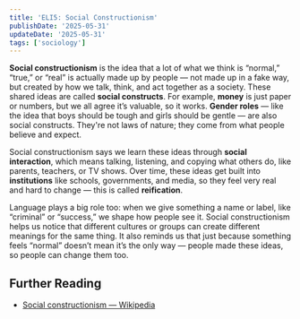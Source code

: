 ```yaml
---
title: 'ELI5: Social Constructionism'
publishDate: '2025-05-31'
updateDate: '2025-05-31'
tags: ['sociology']
---
```


**Social constructionism** is the idea that a lot of what we think is “normal,” “true,” or “real” is actually made up by people — not made up in a fake way, but created by how we talk, think, and act together as a society. These shared ideas are called **social constructs**. For example, **money** is just paper or numbers, but we all agree it’s valuable, so it works. **Gender roles** — like the idea that boys should be tough and girls should be gentle — are also social constructs. They're not laws of nature; they come from what people believe and expect.

Social constructionism says we learn these ideas through **social interaction**, which means talking, listening, and copying what others do, like parents, teachers, or TV shows. Over time, these ideas get built into **institutions** like schools, governments, and media, so they feel very real and hard to change — this is called **reification**.

Language plays a big role too: when we give something a name or label, like “criminal” or “success,” we shape how people see it. Social constructionism helps us notice that different cultures or groups can create different meanings for the same thing. It also reminds us that just because something feels “normal” doesn’t mean it’s the only way — people made these ideas, so people can change them too.

## Further Reading

- [Social constructionism — Wikipedia](https://en.wikipedia.org/wiki/Social_constructionism)
